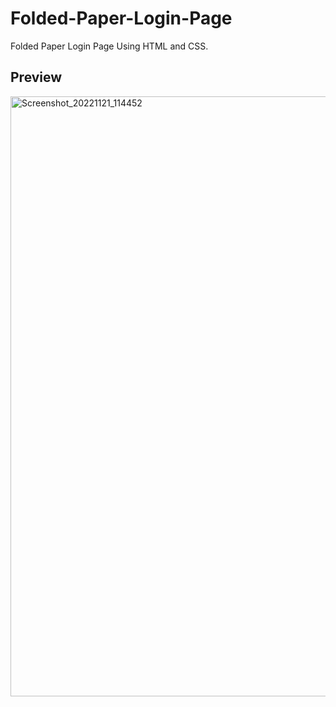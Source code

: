 # Folded-Paper-Login-Page
Folded Paper Login Page Using HTML and CSS.

## Preview
<img width="960" alt="Screenshot_20221121_114452" src="https://user-images.githubusercontent.com/59678435/202979011-795a6c80-a1a6-4277-b2d9-8d68d22160a7.png">
